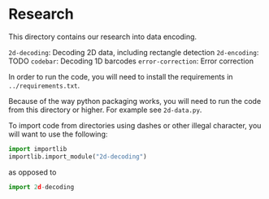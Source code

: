 # Research

This directory contains our research into data encoding.

`2d-decoding`: Decoding 2D data, including rectangle detection
`2d-encoding`: TODO
`codebar`: Decoding 1D barcodes
`error-correction`: Error correction

In order to run the code, you will need to install the requirements in
`../requirements.txt`.

Because of the way python packaging works, you will need to run the code from
this directory or higher. For example see `2d-data.py`.

To import code from directories using dashes or other illegal character, you
will want to use the following:

```python
import importlib
importlib.import_module("2d-decoding")
```

as opposed to

```python
import 2d-decoding
```

